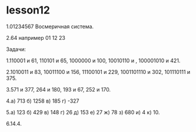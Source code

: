 # lesson12

  1.01234567 Восмеричная система.

  2.64 например 01 12 23

Задачи:

  1.110001 и 61, 110101 и 65, 1000000 и 100, 10010110 и , 100001010 и 421.
  
  2.1010011 и 83, 10011100 и 156, 11100101 и 229, 1001101110 и 302, 101110111 и 375.
  
  3.571 и 377, 264 и 180, 193 и 67, 252 и 170.
  
  4.а) 713 б) 1258 в) 185 г) -327
  
  5.а) 123 б) 429 в) 148 г) 26 д) 153 е) 27 ж) 78 з) 680 и) 4 к) 10.
  
  6.14.4.
